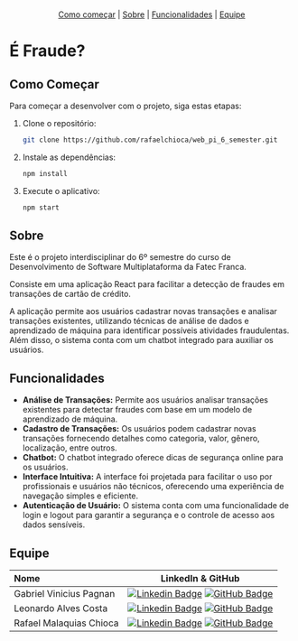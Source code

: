 <br id="topo">

<p align="center">
    <a href="#como_comecar">Como começar</a>  |
    <a href="#sobre">Sobre</a>  |
    <a href="#funcionalidades">Funcionalidades</a>  |
    <a href="#equipe">Equipe</a>

</p>

# É Fraude? 

<span id="como_comecar">

## Como Começar

Para começar a desenvolver com o projeto, siga estas etapas:

1. Clone o repositório:

    ```bash
    git clone https://github.com/rafaelchioca/web_pi_6_semester.git
    ```

2.  Instale as dependências:

    ```bash
    npm install
    ```

3. Execute o aplicativo:

    ```bash
    npm start
    ```

<span id="sobre">

## Sobre

Este é o projeto interdisciplinar do 6º semestre do curso de Desenvolvimento de Software Multiplataforma da Fatec Franca.

Consiste em uma aplicação React para facilitar a detecção de fraudes em transações de cartão de crédito. 

A aplicação permite aos usuários cadastrar novas transações e analisar transações existentes, utilizando técnicas de análise de dados e aprendizado de máquina para identificar possíveis atividades fraudulentas. Além disso, o sistema conta com um chatbot integrado para auxiliar os usuários.

<span id="funcionalidades">

## Funcionalidades

- **Análise de Transações:** Permite aos usuários analisar transações existentes para detectar fraudes com base em um modelo de aprendizado de máquina.
- **Cadastro de Transações:** Os usuários podem cadastrar novas transações fornecendo detalhes como categoria, valor, gênero, localização, entre outros.
- **Chatbot:** O chatbot integrado oferece dicas de segurança online para os usuários.
- **Interface Intuitiva:** A interface foi projetada para facilitar o uso por profissionais e usuários não técnicos, oferecendo uma experiência de navegação simples e eficiente.
- **Autenticação de Usuário:** O sistema conta com uma funcionalidade de login e logout para garantir a segurança e o controle de acesso aos dados sensíveis.

<span id="equipe">

## Equipe
    
| Nome                    | LinkedIn & GitHub |
| :-----------------------| :---------------------------------------------------------------------------------------------------------------------------------------------------------------------------------------------------------------------------------------------------------------------------: | 
| Gabriel Vinicius Pagnan    | [![Linkedin Badge](https://img.shields.io/badge/Linkedin-blue?style=flat-square&logo=Linkedin&logoColor=white)](https://www.linkedin.com/in/gabriel-pagnan00/) [![GitHub Badge](https://img.shields.io/badge/GitHub-111217?style=flat-square&logo=github&logoColor=white)](https://github.com/Gabriel-pagnan) |    
| Leonardo Alves Costa    | [![Linkedin Badge](https://img.shields.io/badge/Linkedin-blue?style=flat-square&logo=Linkedin&logoColor=white)]() [![GitHub Badge](https://img.shields.io/badge/GitHub-111217?style=flat-square&logo=github&logoColor=white)](https://github.com/leonardoalvescosta) |     
| Rafael Malaquias Chioca | [![Linkedin Badge](https://img.shields.io/badge/Linkedin-blue?style=flat-square&logo=Linkedin&logoColor=white)](https://www.linkedin.com/in/rafaelchioca/) [![GitHub Badge](https://img.shields.io/badge/GitHub-111217?style=flat-square&logo=github&logoColor=white)](https://github.com/rafaelchioca) |
    
